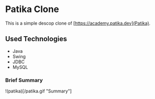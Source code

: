 # Patika Clone
This is a simple descop clone of [https://academy.patika.dev](Patika).
## Used Technologies
- Java
- Swing
- JDBC
- MySQL

### Brief Summary
!(patika)[/patika.gif "Summary"]
